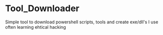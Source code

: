 # Tool_Downloader
Simple tool to download powershell scripts, tools and create exe/dll's I use often learning ehtical hacking
